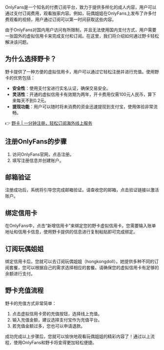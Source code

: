 OnlyFans是一个知名的付费订阅平台，致力于提供多样化的成人内容，用户可以通过支付订阅费用，观看独家内容。例如，玩偶姐姐在OnlyFans上发布了许多付费观看的视频，用户通过订阅可以第一时间获取这些内容。

由于OnlyFans对国内用户访问有所限制，并且无法使用国内支付方式，用户需要一张国外的虚拟信用卡来完成支付和订阅。在这里，我们将介绍如何通过野卡轻松解决该问题。

## 为什么选择野卡？

野卡提供了一种方便的虚拟信用卡，用户可以通过它轻松注册并进行充值。使用野卡的优势包括：
- **安全性**：使用支付宝进行实名认证，确保交易安全。
- **灵活性**：开通的虚拟信用卡有效期为两年，开卡费用仅需100元人民币，算下来每天不到0.2元。
- **提现功能**：用户可以随时将未消费的资金迅速提现到支付宝，使用体验非常流畅。

👉 [野卡 | 一分钟注册，轻松订阅海外线上服务](https://bit.ly/bewildcard)

## 注册OnlyFans的步骤

1. 访问OnlyFans官网，点击注册。
2. 填写注册信息并创建账户。

## 邮箱验证

注册成功后，系统将引导您完成邮箱验证。请查收您的邮箱，点击验证链接以激活账户。

## 绑定信用卡

在OnlyFans中，点击“新增信用卡”来绑定您的野卡虚拟信用卡。您需要输入账单地址和信用卡信息，使用野卡提供的信息进行复制粘贴即可完成绑定。

## 订阅玩偶姐姐

绑定信用卡后，您就可以去订阅玩偶姐姐（hongkongdoll）。她提供多种不同的订阅套餐，您可以根据自己的需求选择相应的套餐。请确保您的虚拟信用卡有足够的余额进行支付。

## 野卡充值流程

野卡的充值方式非常简单：
1. 点击虚拟信用卡旁的充值按钮，选择线上充值。
2. 输入充值金额，建议选择支付宝作为充值平台。
3. 若充值金额过多，您也可以申请退款。

成功完成以上步骤后，您就可以愉快地观看玩偶姐姐的精彩内容了！通过以上流程，使用OnlyFans和野卡将变得更加轻松便捷。